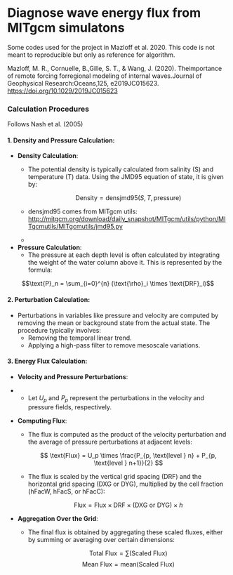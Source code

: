 # Diagnose wave energy flux from MITgcm simulatons

Some codes used for the project in Mazloff et al. 2020. This code is not meant to reproducible but only as reference for algorithm.  

Mazloff, M. R., Cornuelle, B.,Gille, S. T., & Wang, J. (2020). Theimportance of remote forcing forregional modeling of internal waves.Journal of Geophysical Research:Oceans,125, e2019JC015623. https://doi.org/10.1029/2019JC015623

### Calculation Procedures
Follows Nash et al. (2005)

#### 1. Density and Pressure Calculation:

- **Density Calculation**: 
  - The potential density is typically calculated from salinity (S) and temperature (T) data. Using the JMD95 equation of state, it is given by:
  
    $$ \text{Density} = \text{densjmd95}(S, T, \text{pressure}) $$
    
  - densjmd95 comes from MITgcm utils: http://mitgcm.org/download/daily_snapshot/MITgcm/utils/python/MITgcmutils/MITgcmutils/jmd95.py
  - 
- **Pressure Calculation**: 
  - The pressure at each depth level is often calculated by integrating the weight of the water column above it. This is represented by the formula:
  
$$\text{P}_n = \sum_{i=0}^{n} (\text{\rho}_i \times \text{DRF}_i)$$

#### 2. Perturbation Calculation:
- Perturbations in variables like pressure and velocity are computed by removing the mean or background state from the actual state. The procedure typically involves:
  - Removing the temporal linear trend.
  - Applying a high-pass filter to remove mesoscale variations.

#### 3. Energy Flux Calculation:

- **Velocity and Pressure Perturbations**:
- 
  - Let $U_p$ and $P_p$ represent the perturbations in the velocity and pressure fields, respectively.

- **Computing Flux**:
  - The flux is computed as the product of the velocity perturbation and the average of pressure perturbations at adjacent levels:

    $$ \text{Flux} = U_p \times \frac{P_{p, \text{level } n} + P_{p, \text{level } n+1}}{2} $$

  - The flux is scaled by the vertical grid spacing (DRF) and the horizontal grid spacing (DXG or DYG), multiplied by the cell fraction (hFacW, hFacS, or hFacC):

    $$ \text{Flux} = \text{Flux} \times \text{DRF} \times (\text{DXG or DYG}) \times h $$

- **Aggregation Over the Grid**:
  - The final flux is obtained by aggregating these scaled fluxes, either by summing or averaging over certain dimensions:

    $$ \text{Total Flux} = \sum (\text{Scaled Flux}) $$
    $$ \text{Mean Flux} = \text{mean}(\text{Scaled Flux}) $$

